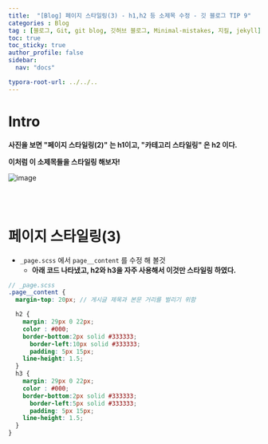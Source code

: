 ```yaml
---
title:  "[Blog] 페이지 스타일링(3) - h1,h2 등 소제목 수정 - 깃 블로그 TIP 9"
categories : Blog
tag : [블로그, Git, git blog, 깃허브 블로그, Minimal-mistakes, 지킬, jekyll]
toc: true
toc_sticky: true
author_profile: false
sidebar:
  nav: "docs"

typora-root-url: ../../..
---
```




# Intro

**사진을 보면 "페이지 스타일링(2)" 는 h1이고, "카테고리 스타일링" 은 h2 이다.**

**이처럼 이 소제목들을 스타일링 해보자!**

![image](https://github.com/BH946/bh946.github.io/assets/80165014/3937a0b6-e232-4a5d-8d13-6faf9dd4f593) 

<br><br>

# 페이지 스타일링(3)

* `_page.scss` 에서 `page__content` 를 수정 해 볼것
  * **아래 코드 나타냈고, h2와 h3을 자주 사용해서 이것만 스타일링 하였다.**

```scss
// _page.scss
.page__content {
  margin-top: 20px; // 게시글 제목과 본문 거리를 벌리기 위함

  h2 {
    margin: 29px 0 22px;
    color : #000;
    border-bottom:2px solid #333333;
	  border-left:10px solid #333333;
	  padding: 5px 15px;
    line-height: 1.5;
  }
  h3 {
    margin: 29px 0 22px;
    color : #000;
    border-bottom:2px solid #333333;
	  border-left:5px solid #333333;
	  padding: 5px 15px;
    line-height: 1.5;
  }
}
```

